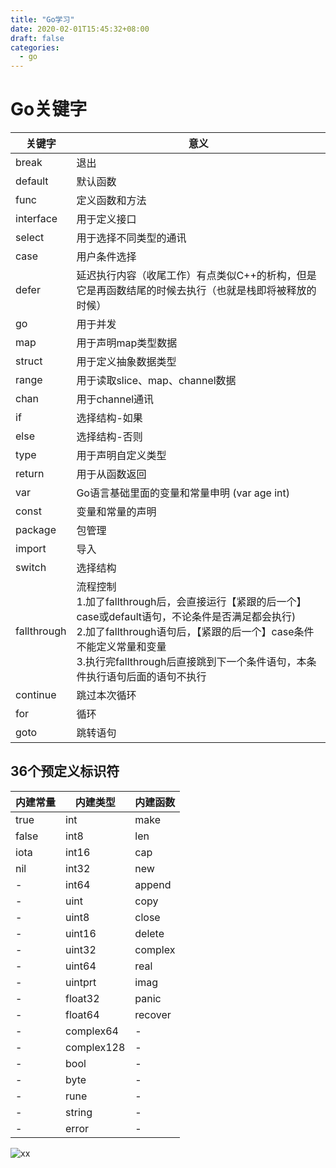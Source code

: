 ```yaml
---
title: "Go学习"
date: 2020-02-01T15:45:32+08:00
draft: false
categories:
  - go
---
```

<!--more-->

# Go关键字

关键字	| 意义
--- | ---
break	| 退出
default	| 默认函数
func	| 定义函数和方法
interface	| 用于定义接口
select	| 用于选择不同类型的通讯
case	| 用户条件选择
defer	| 延迟执行内容（收尾工作）有点类似C++的析构，但是它是再函数结尾的时候去执行（也就是栈即将被释放的时候）
go	| 用于并发
map	| 用于声明map类型数据
struct	| 用于定义抽象数据类型
range	| 用于读取slice、map、channel数据
chan	| 用于channel通讯
if	| 选择结构-如果
else	| 选择结构-否则
type	| 用于声明自定义类型
return	| 用于从函数返回
var	| Go语言基础里面的变量和常量申明 (var age int)
const	| 变量和常量的声明
package	| 包管理
import	| 导入
switch	| 选择结构
fallthrough	| 流程控制</br>1.加了fallthrough后，会直接运行【紧跟的后一个】case或default语句，不论条件是否满足都会执行)</br>2.加了fallthrough语句后，【紧跟的后一个】case条件不能定义常量和变量</br>3.执行完fallthrough后直接跳到下一个条件语句，本条件执行语句后面的语句不执行
continue	| 跳过本次循环
for	| 循环
goto	| 跳转语句

## 36个预定义标识符

内建常量	| 内建类型	| 内建函数
--- | --- | ---
true	| int	| make
false	| int8	| len
iota	| int16	| cap
nil	| int32	| new
| -	| int64	| append
| -	| uint	| copy
| -	| uint8	| close
| -	| uint16	| delete
| -	| uint32	| complex
| -	| uint64	| real
| -	| uintprt	| imag
| -	| float32	| panic
| -	| float64	| recover
| -	| complex64	| -
| -	| complex128 |	-
| -	| bool	| -
| -	| byte	| -
| -	| rune	| -
| -	| string |	-
| -	| error	| -

![xx](/img/go.jpg)